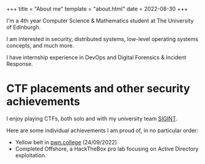 +++
title = "About me"
template = "about.html"
date = 2022-08-30
+++

I'm a 4th year Computer Science & Mathematics student at The University of Edinburgh. 

I am interested in security, distributed systems, low-level operating systems concepts, and much more.

I have internship experience in DevOps and Digital Forensics & Incident Response.

# CTF placements and other security achievements
I enjoy playing CTFs, both solo and with my university team [SIGINT](https://sigint.mx/about/).

Here are some individual achievements I am proud of, in no particular order:
- Yellow belt in [pwn.college](https://pwn.college/belts) (24/09/2022)
- Completed Offshore, a HackTheBox pro lab focusing on Active Directory exploitation. 

